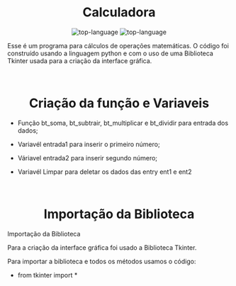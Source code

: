 <h1 align="center">Calculadora</h1>

<p align="center" display="inline-block">

<img src="https://img.shields.io/badge/Python-14354C?style=for-the-badge&logo=python&logoColor=green" alt="top-language"/>
<img src="https://img.shields.io/badge/Markdown-000000?style=for-the-badge&logo=markdown&logoColor=white" alt="top-language"/>  

  </p>
</p>

<p>Esse é um programa para cálculos de operações matemáticas. O código foi construído usando a linguagem python  e com o uso de uma Biblioteca Tkinter usada para a criação da interface gráfica.</p><br>


<h1 align ="center">Criação da função e Variaveis</h1>

- Função bt_soma, bt_subtrair, bt_multiplicar e bt_dividir para entrada dos dados; <br>

- Variavél entrada1 para inserir o primeiro número;<br>

- Váriavel entrada2 para inserir segundo número; <br>

- Variavél Limpar para deletar os dados das entry ent1 e ent2<br>

<br>


<h1 align="center">Importação da Biblioteca</h1> Importação da Biblioteca 

Para a criação da interface gráfica foi usado a Biblioteca  Tkinter. 

Para importar a biblioteca e todos os métodos usamos o código: 

- from tkinter import *








